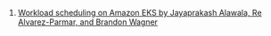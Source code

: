 
1. [Workload scheduling on Amazon EKS by Jayaprakash Alawala, Re Alvarez-Parmar, and Brandon Wagner](https://aws.amazon.com/blogs/containers/customizing-scheduling-on-amazon-eks/)